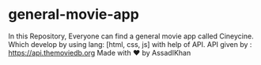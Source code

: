 # general-movie-app
 In this Repository, Everyone can find a general movie app called Cineycine. Which develop by using lang: [html, css, js] with help of API.  API given by : https://api.themoviedb.org  Made with ❤ by AssadIKhan
